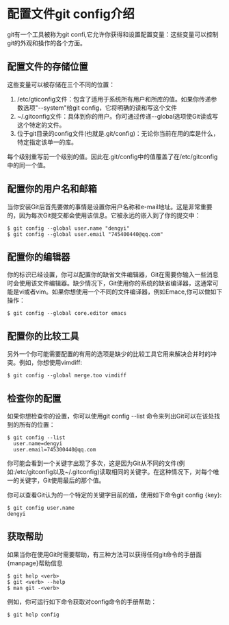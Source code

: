 # 配置文件git config介绍

git有一个工具被称为git confi,它允许你获得和设置配置变量：这些变量可以控制git的外观和操作的各个方面。

## 配置文件的存储位置

这些变量可以被存储在三个不同的位置：

1. /etc/gticonfig文件：包含了适用于系统所有用户和所库的值。如果你传递参数选项"--system"给git config，它将明确的读和写这个文件
2. ~/.gitconfig文件：具体到你的用户。你可通过传递--global选项使Git读或写这个特定的文件。
3. 位于git目录的config文件\(也就是.git/config\)：无论你当前在用的库是什么，特定指定该单一的库。

每个级别重写前一个级别的值。因此在.git/config中的值覆盖了在/etc/gitconfig中的同一个值。



## 配置你的用户名和邮箱

当你安装Git后首先要做的事情是设置你用户名称和e-mail地址。这是非常重要的，因为每次Git提交都会使用该信息。它被永远的嵌入到了你的提交中：

```
$ git config --global user.name "dengyi"
$ git config --global user.email "745400440@qq.com"
```

## 配置你的编辑器

你的标识已经设置，你可以配置你的缺省文件编辑器，Git在需要你输入一些消息时会使用该文件编辑器。缺少情况下，Git使用你的系统的缺省编译器，这通常可能是vi或者vim。如果你想使用一个不同的文件编译器，例如Emace,你可以做如下操作：

```
$ git config --global core.editor emacs
```

## 配置你的比较工具

另外一个你可能需要配置的有用的选项是缺少的比较工具它用来解决合并时的冲突。例如，你想使用vimdiff:

```
$ git config --global merge.too vimdiff
```



## 检查你的配置

如果你想检查你的设置，你可以使用git config --list 命令来列出Git可以在该处找到的所有的位置：

```
$ git config --list
  user.name=dengyi
  user.email=745300440@qq.com
```

你可能会看到一个关键字出现了多次，这是因为Git从不同的文件\(例如:/etc/gitconfig以及~/.gitconfig\)读取相同的关键字。在这种情况下，对每个唯一的关键字，Git使用最后的那个值。

你可以查看Git认为的一个特定的关键字目前的值，使用如下命令git config {key}:

```
$ git config user.name
dengyi
```



## 获取帮助

如果当你在使用Git时需要帮助，有三种方法可以获得任何git命令的手册面{manpage}帮助信息

```
$ git help <verb>
$ git <verb> --help
$ man git -<verb>
```

例如，你可运行如下命令获取对config命令的手册帮助：

```
$ git help config
```



